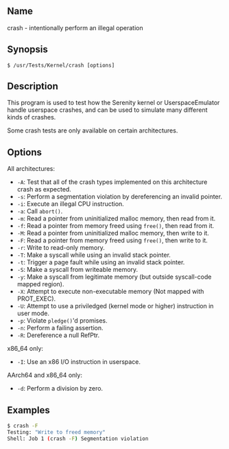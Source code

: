## Name

crash - intentionally perform an illegal operation

## Synopsis

```**sh
$ /usr/Tests/Kernel/crash [options]
```

## Description

This program is used to test how the Serenity kernel or UserspaceEmulator
handle userspace crashes, and can be used to simulate many different kinds
of crashes.

Some crash tests are only available on certain architectures.

## Options

All architectures:

* `-A`: Test that all of the crash types implemented on this architecture crash as expected.
* `-s`: Perform a segmentation violation by dereferencing an invalid pointer.
* `-i`: Execute an illegal CPU instruction.
* `-a`: Call `abort()`.
* `-m`: Read a pointer from uninitialized malloc memory, then read from it.
* `-f`: Read a pointer from memory freed using `free()`, then read from it.
* `-M`: Read a pointer from uninitialized malloc memory, then write to it.
* `-F`: Read a pointer from memory freed using `free()`, then write to it.
* `-r`: Write to read-only memory.
* `-T`: Make a syscall while using an invalid stack pointer.
* `-t`: Trigger a page fault while using an invalid stack pointer.
* `-S`: Make a syscall from writeable memory.
* `-y`: Make a syscall from legitimate memory (but outside syscall-code mapped region).
* `-X`: Attempt to execute non-executable memory (Not mapped with PROT\_EXEC).
* `-U`: Attempt to use a priviledged (kernel mode or higher) instruction in user mode.
* `-p`: Violate `pledge()`'d promises.
* `-n`: Perform a failing assertion.
* `-R`: Dereference a null RefPtr.

x86_64 only:

* `-I`: Use an x86 I/O instruction in userspace.

AArch64 and x86_64 only:

* `-d`: Perform a division by zero.

## Examples

```sh
$ crash -F
Testing: "Write to freed memory"
Shell: Job 1 (crash -F) Segmentation violation
```
